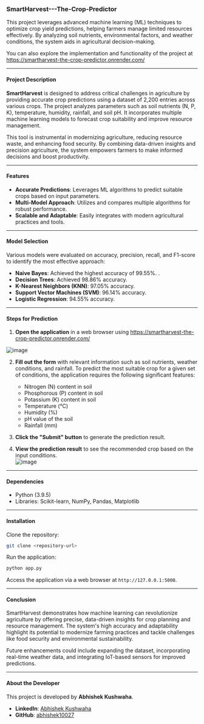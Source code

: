 
### SmartHarvest---The-Crop-Predictor  
This project leverages advanced machine learning (ML) techniques to optimize crop yield predictions, helping farmers manage limited resources effectively. By analyzing soil nutrients, environmental factors, and weather conditions, the system aids in agricultural decision-making. 

You can also explore the implementation and functionality of the project at https://smartharvest-the-crop-predictor.onrender.com/

---

#### Project Description  
**SmartHarvest** is designed to address critical challenges in agriculture by providing accurate crop predictions using a dataset of 2,200 entries across various crops. The project analyzes parameters such as soil nutrients (N, P, K), temperature, humidity, rainfall, and soil pH. It incorporates multiple machine learning models to forecast crop suitability and improve resource management.  

This tool is instrumental in modernizing agriculture, reducing resource waste, and enhancing food security. By combining data-driven insights and precision agriculture, the system empowers farmers to make informed decisions and boost productivity.  

---

#### Features  
- **Accurate Predictions**: Leverages ML algorithms to predict suitable crops based on input parameters.  
- **Multi-Model Approach**: Utilizes and compares multiple algorithms for robust performance.  
- **Scalable and Adaptable**: Easily integrates with modern agricultural practices and tools.  

---

#### Model Selection  
Various models were evaluated on accuracy, precision, recall, and F1-score to identify the most effective approach:  
- **Naive Bayes**: Achieved the highest accuracy of 99.55%.  .    
- **Decision Trees**: Achieved 98.86% accuracy.  
- **K-Nearest Neighbors (KNN)**: 97.05% accuracy.  
- **Support Vector Machines (SVM)**: 96.14% accuracy.  
- **Logistic Regression**: 94.55% accuracy.  

---

#### Steps for Prediction  

1. **Open the application** in a web browser using https://smartharvest-the-crop-predictor.onrender.com/

![image](https://github.com/user-attachments/assets/c12d47b6-8523-417b-ae95-165b3dca5f53)

2. **Fill out the form** with relevant information such as soil nutrients, weather conditions, and rainfall. To predict the most suitable crop for a given set of conditions, the application requires the following significant features:  

   - Nitrogen (N) content in soil  
   - Phosphorous (P) content in soil  
   - Potassium (K) content in soil  
   - Temperature (°C)  
   - Humidity (%)  
   - pH value of the soil  
   - Rainfall (mm)  

3. **Click the "Submit" button** to generate the prediction result.  

4. **View the prediction result** to see the recommended crop based on the input conditions.  
![image](https://github.com/user-attachments/assets/aa564512-fa0f-465a-8291-3292881ae601)

---

#### Dependencies  
- Python (3.9.5)  
- Libraries: Scikit-learn, NumPy, Pandas, Matplotlib  

---

#### Installation  
Clone the repository:  
```bash
git clone <repository-url>
```  
Run the application:  
```bash
python app.py
```  
Access the application via a web browser at `http://127.0.0.1:5000`.  

---

#### Conclusion  
SmartHarvest demonstrates how machine learning can revolutionize agriculture by offering precise, data-driven insights for crop planning and resource management. The system's high accuracy and adaptability highlight its potential to modernize farming practices and tackle challenges like food security and environmental sustainability.  

Future enhancements could include expanding the dataset, incorporating real-time weather data, and integrating IoT-based sensors for improved predictions.  

---

#### About the Developer  
This project is developed by **Abhishek Kushwaha**.  
- **LinkedIn**: [Abhishek Kushwaha](https://www.linkedin.com/in/abhishek10027)  
- **GitHub**: [abhishek10027](https://github.com/abhishek10027)  

